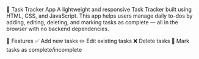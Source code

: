 📝 Task Tracker App
A lightweight and responsive Task Tracker built using HTML, CSS, and JavaScript. This app helps users manage daily to-dos by adding, editing, deleting, and marking tasks as complete — all in the browser with no backend dependencies.

🚀 Features
✅ Add new tasks
✏️ Edit existing tasks
❌ Delete tasks
📌 Mark tasks as complete/incomplete
